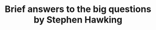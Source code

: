 ---
title: Brief answers to the big questions by Stephen Hawking
categories: [Nonfiction Literature,Scientific]
---